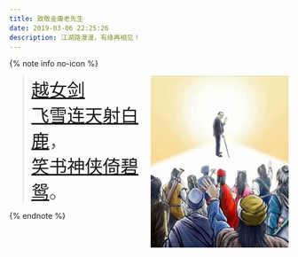 ```yaml
---
title: 致敬金庸老先生
date: 2019-03-06 22:25:26
description: 江湖路漫漫，有缘再相见！
---
```


{% note info no-icon %}

<img src="/book/images/jy.jpg" align="right" />
<p style="font-family: MMT;text-align: right;" class="image-caption" title="江湖再见！"><span id="busuanzi_container_page_pv"><i class="	fa fa-fire"></i> <span id="busuanzi_value_page_pv"></span></span></p>
<blockquote class="blockquote-center">
<div style="font-family: MMT;font-size: 230%;"><a style="border-bottom: none;" href="/book/yue.html">越女剑</a><br /><a style="border-bottom: none;" href="/book/fei/">飞</a><a style="border-bottom: none;" href="/book/xue/">雪</a><a style="border-bottom: none;" href="/book/lian/">连</a><a style="border-bottom: none;" href="/book/tian/">天</a><a style="border-bottom: none;" href="/book/she/">射</a><a style="border-bottom: none;" href="/book/bai/">白</a><a style="border-bottom: none;" href="/book/lu/">鹿</a>，<br /><a style="border-bottom: none;" href="/book/xiao/">笑</a><a style="border-bottom: none;" href="/book/shu/">书</a><a style="border-bottom: none;" href="/book/shen/">神</a><a style="border-bottom: none;" href="/book/xia/">侠</a><a style="border-bottom: none;" href="/book/yi/">倚</a><a style="border-bottom: none;" href="/book/bi/">碧</a><a style="border-bottom: none;" href="/book/yuan.html">鸳</a>。</div>
</blockquote>

{% endnote %}

